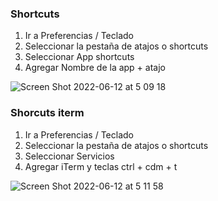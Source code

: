 ### Shortcuts

1.  Ir a Preferencias / Teclado
2.  Seleccionar la pestaña de atajos o shortcuts
3.  Seleccionar App shortcuts
4.  Agregar Nombre de la app + atajo

![Screen Shot 2022-06-12 at 5 09 18](https://user-images.githubusercontent.com/65741972/173228263-04d501a2-d728-4ba0-bc9f-0ba09fe01da4.png)

### Shorcuts iterm

1.  Ir a Preferencias / Teclado
2.  Seleccionar la pestaña de atajos o shortcuts
3.  Seleccionar Servicios
4.  Agregar iTerm y teclas ctrl + cdm + t

![Screen Shot 2022-06-12 at 5 11 58](https://user-images.githubusercontent.com/65741972/173228371-fbb28649-da44-452d-9f56-a5eb01d716b1.png)

